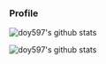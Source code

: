 ### Profile
	
![doy597's github stats](https://github-readme-stats.vercel.app/api?username=doy597&show_icons=true&theme=radical&count_private=true)

<!--使用言語-->
![doy597's github stats](https://github-readme-stats.vercel.app/api/top-langs/?username=doy597&show_icons=true&theme=radical&layout=compact&hide=html)

<!--
**doy597/doy597** is a ✨ _special_ ✨ repository because its `README.md` (this file) appears on your GitHub profile.

Here are some ideas to get you started:

- 🔭 I’m currently working on ...
- 🌱 I’m currently learning ...
- 👯 I’m looking to collaborate on ...
- 🤔 I’m looking for help with ...
- 💬 Ask me about ...
- 📫 How to reach me: ...
- 😄 Pronouns: ...
- ⚡ Fun fact: ...
-->
